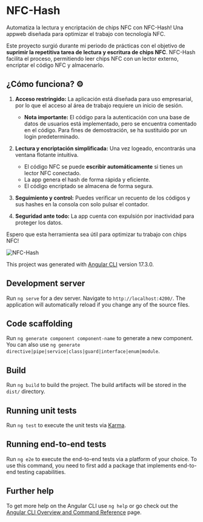 # NFC-Hash 

Automatiza la lectura y encriptación de chips NFC con NFC-Hash!  Una appweb diseñada para optimizar el trabajo con tecnología NFC. 

Este proyecto surgió durante mi periodo de prácticas con el objetivo de **suprimir la repetitiva tarea de lectura y escritura de chips NFC**.  NFC-Hash facilita el proceso, permitiendo leer chips NFC con un lector externo, encriptar el código NFC y almacenarlo. 

## ¿Cómo funciona? ⚙️

1. **Acceso restringido:**  La aplicación está diseñada para uso empresarial, por lo que el acceso al área de trabajo requiere un inicio de sesión.

    * **Nota importante:** El código para la autenticación con una base de datos de usuarios está implementado, pero se encuentra comentado en el código. Para fines de demostración, se ha sustituido por un login predeterminado. 

2. **Lectura y encriptación simplificada:** Una vez logeado, encontrarás una ventana flotante intuitiva. 
    * El código NFC se puede **escribir automáticamente** si tienes un lector NFC conectado. 
    * La app genera el hash de forma rápida y eficiente. 
    * El código encriptado se almacena de forma segura. 

3. **Seguimiento y control:**  Puedes verificar un recuento de los códigos y sus hashes en la consola con solo pulsar el contador. 

4. **Seguridad ante todo:** La app cuenta con expulsión por inactividad para proteger los datos. 

Espero que esta herramienta sea útil para optimizar tu trabajo con chips NFC!

![NFC-Hash](https://i.ibb.co/4RJ3z5sv/Your-Space.png)


This project was generated with [Angular CLI](https://github.com/angular/angular-cli) version 17.3.0.

## Development server

Run `ng serve` for a dev server. Navigate to `http://localhost:4200/`. The application will automatically reload if you change any of the source files.

## Code scaffolding

Run `ng generate component component-name` to generate a new component. You can also use `ng generate directive|pipe|service|class|guard|interface|enum|module`.

## Build

Run `ng build` to build the project. The build artifacts will be stored in the `dist/` directory.

## Running unit tests

Run `ng test` to execute the unit tests via [Karma](https://karma-runner.github.io).

## Running end-to-end tests

Run `ng e2e` to execute the end-to-end tests via a platform of your choice. To use this command, you need to first add a package that implements end-to-end testing capabilities.

## Further help

To get more help on the Angular CLI use `ng help` or go check out the [Angular CLI Overview and Command Reference](https://angular.io/cli) page.
